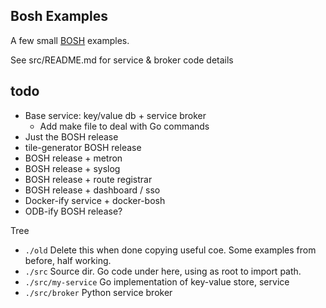 ## Bosh Examples

A few small
[BOSH](https://bosh.io)
examples.

See src/README.md for service & broker code details

## todo

* Base service: key/value db + service broker
    * Add make file to deal with Go commands
* Just the BOSH release
* tile-generator BOSH release
* BOSH release + metron
* BOSH release + syslog
* BOSH release + route registrar
* BOSH release + dashboard / sso
* Docker-ify service + docker-bosh
* ODB-ify BOSH release?

Tree
* `./old` Delete this when done copying useful coe. Some examples from before, half working.
* `./src` Source dir. Go code under here, using as root to import path.
* `./src/my-service` Go implementation of key-value store, service
* `./src/broker` Python service broker
